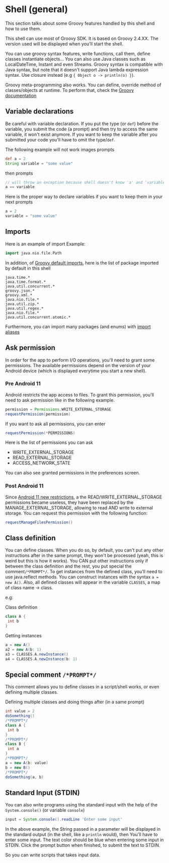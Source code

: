 # Shell (general)
This section talks about some Groovy features handled by this shell and how to use them.

This shell can use most of Groovy SDK. It is based on Groovy 2.4.XX. The version used will be
displayed when you'll start the shell.

You can use groovy syntax features, write functions, call them, define classes instantiate objects...
You can also use Java classes such as LocalDateTime, Instant and even Streams.
Groovy syntax is compatible with Java syntax, but note that it doesn't support Java lambda expression
syntax. Use closure instead (e.g `{ Object o -> println(o) }`).


Groovy meta-programming also works. You can define, override method of classes/objects at runtime.
To perform that, check the [Groovy documentation](https://groovy-lang.org/documentation.html)

## Variable declarations
Be careful with variable declaration. If you put the type (or `def`) before the variable, you submit the code (a prompt) and then try to access the same variable, it won't exist anymore.
If you want to keep the variable after you submitted your code you'll have to omit the type/`def`.

The following example will not work
images
prompts
```groovy
def a = 2
String variable = "some value"
```
then prompts
```groovy
// will throw an exception because shell doesn't know 'a' and 'variable' anymore
a == variable
```

Here is the proper way to declare variables if you want to keep them in your next prompts

```groovy
a = 2
variable = "some value"
```
## Imports
Here is an example of import
Example:
````groovy
import java.nio.file.Path
````

In addition, of [Groovy default imports](https://groovy-lang.org/structure.html#_default_imports), here is the list of package imported by default in this shell
```text
java.time.*
java.time.format.*
java.util.concurrent.*
groovy.json.*
groovy.xml.*
java.nio.file.*
java.util.zip.*
java.util.regex.*
java.nio.file.*
java.util.concurrent.atomic.*
```

Furthermore, you can import many packages (and enums) with [import aliases](https://tambapps.github.io/groovy-shell-user-manual/import-aliases/)

## Ask permission

In order for the app to perform I/O operations, you'll need to grant some permissions.
The available permissions depend on the version of your Android device (which is displayed everytime
you start a new shell).

### Pre Android 11
Android restricts the app access to files. To grant this permission, you'll need to ask permission like in the following
example.
```groovy  
permission = Permissions.WRITE_EXTERNAL_STORAGE
requestPermission(permission)
```

If you want to ask all permissions, you can enter
```groovy  
requestPermission(*PERMISSIONS)
```

Here is the list of permissions you can ask
- WRITE_EXTERNAL_STORAGE
- READ_EXTERNAL_STORAGE
- ACCESS_NETWORK_STATE

You can also see granted permissions in the preferences screen.

### Post Android 11
Since [Android 11 new restrictions](https://developer.android.com/about/versions/11/privacy/storage#:~:text=Android%2011%20expands%20upon%20this,its%20data%20directory%20world%2Dreadable.), a the READ/WRITE_EXTERNAL_STORAGE 
permissions became useless, they have been replaced by the MANAGE_EXTERNAL_STORAGE, allowing to read AND write to external storage. You
can request this permission with the following function:
```groovy
requestManageFilesPermission()
```

## Class definition
You can define classes. When you do so, by default, you can't put any other instructions after in the same prompt, they won't be processed (yeah, this is weird but this is how it works).
You CAN put other instructions only if between the class definition and the rest, you put special the comment`/*PROMPT*/`.
To get instances from the defined class, you'll need to use java.reflect methods. You can construct instances with
the syntax `a = new A()`. Also, all defined classes will appear in the variable `CLASSES`, a map of class name -> class.


e.g:

Class definition
```groovy
class A {
 int b
}
```


Getting instances
```groovy
a = new A()
a2 = new A(b: 1)
a3 = CLASSES.A.newInstance()
a4 = CLASSES.A.newInstance(b: 1)
```

## Special comment `/*PROMPT*/`
This comment allows you to define classes in a script/shell works, or even defining multiple
classes.

Defining multiple classes and doing things after (in a same prompt)

```groovy
int value = 2
doSomething()
/*PROMPT*/
class A {
 int b
}
/*PROMPT*/
class B {
 int a
}
/*PROMPT*/
a = new A(b: value)
b = new B()
/*PROMPT*/
doSomething(a, b)
```

## Standard Input (STDIN)
You can also write programs using the standard input with the help of the `System.console()` (or variable `console`)

```groovy
input = System.console().readLine 'Enter some input'
```

In the above example, the String passed in a parameter will be displayed in the standard output (in the shell, like a `println` would), then
You'll have to enter some input. The text color should be blue when entering some input in STDIN. Click the prompt button
when finished, to submit the text to STDIN.

So you can write scripts that takes input data.
